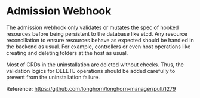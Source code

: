 # Admission Webhook

The admission webhook only validates or mutates the spec of hooked resources
before being persistent to the database like etcd. Any resource reconciliation
to ensure resources behave as expected should be handled in the backend as usual.
For example, controllers or even host operations like creating and deleting
folders at the host as usual.

Most of CRDs in the uninstallation are deleted without checks. Thus, the validation
logics for DELETE operations should be added carefully to prevent from the
uninstallation failure.

Reference: https://github.com/longhorn/longhorn-manager/pull/1279
